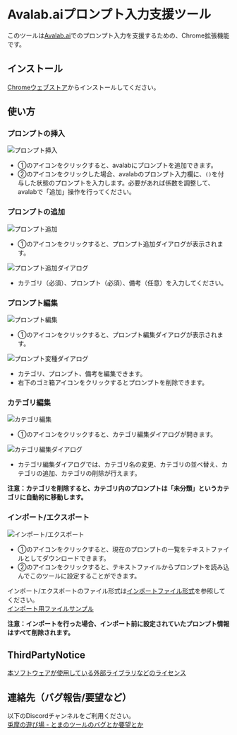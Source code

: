 # Avalab.aiプロンプト入力支援ツール

このツールは[Avalab.ai](https://avalab.ai)でのプロンプト入力を支援するための、Chrome拡張機能です。

## インストール

[Chromeウェブストア](https://chromewebstore.google.com/detail/avalabai%E3%83%97%E3%83%AD%E3%83%B3%E3%83%97%E3%83%88%E5%85%A5%E5%8A%9B%E6%94%AF%E6%8F%B4%E3%83%84%E3%83%BC%E3%83%AB/okhnpkdkjhoehaiimadniembjdikncpa)からインストールしてください。

## 使い方

### プロンプトの挿入

![プロンプト挿入](images/010_apply_01.png)

- ①のアイコンをクリックすると、avalabにプロンプトを追加できます。
- ②のアイコンをクリックした場合、avalabのプロンプト入力欄に、`()`を付与した状態のプロンプトを入力します。必要があれば係数を調整して、avalabで「追加」操作を行ってください。

### プロンプトの追加

![プロンプト追加](images/020_new_01.png)

- ①のアイコンをクリックすると、プロンプト追加ダイアログが表示されます。

![プロンプト追加ダイアログ](images/020_new_02.png)

- カテゴリ（必須）、プロンプト（必須）、備考（任意）を入力してください。

### プロンプト編集

![プロンプト編集](images/030_edit_01.png)

- ①のアイコンをクリックすると、プロンプト編集ダイアログが表示されます。

![プロンプト変種ダイアログ](images/030_edit_02.png)

- カテゴリ、プロンプト、備考を編集できます。
- 右下のゴミ箱アイコンをクリックするとプロンプトを削除できます。

### カテゴリ編集

![カテゴリ編集](images/040_category_01.png)

- ①のアイコンをクリックすると、カテゴリ編集ダイアログが開きます。

![カテゴリ編集ダイアログ](images/040_category_02.png)

- カテゴリ編集ダイアログでは、カテゴリ名の変更、カテゴリの並べ替え、カテゴリの追加、カテゴリの削除が行えます。

**注意：カテゴリを削除すると、カテゴリ内のプロンプトは「未分類」というカテゴリに自動的に移動します。**

### インポート/エクスポート

![インポート/エクスポート](images/050_import_01.png)

- ①のアイコンをクリックすると、現在のプロンプトの一覧をテキストファイルとしてダウンロードできます。
- ②のアイコンをクリックすると、テキストファイルからプロンプトを読み込んでこのツールに設定することができます。

インポート/エクスポートのファイル形式は[インポートファイル形式](importfile.md)を参照してください。  
[インポート用ファイルサンプル](sample.tsv)

**注意：インポートを行った場合、インポート前に設定されていたプロンプト情報はすべて削除されます。**

## ThirdPartyNotice

[本ソフトウェアが使用している外部ライブラリなどのライセンス](thirdPartyNotice.md)

## 連絡先（バグ報告/要望など）

以下のDiscordチャンネルをご利用ください。  
[兎摩の遊び場 - とまのツールのバグとか要望とか](https://discord.gg/QEyhHjMyKS)
